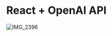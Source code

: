 # React + OpenAI API


![IMG_2396](https://github.com/xmyoot/style-pallete/assets/15240538/755f65a4-32d4-4263-ae95-b1d336252121)
